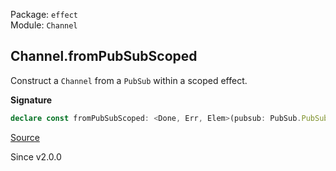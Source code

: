 Package: `effect`<br />
Module: `Channel`<br />

## Channel.fromPubSubScoped

Construct a `Channel` from a `PubSub` within a scoped effect.

**Signature**

```ts
declare const fromPubSubScoped: <Done, Err, Elem>(pubsub: PubSub.PubSub<Either.Either<Elem, Exit.Exit<Done, Err>>>) => Effect.Effect<Channel<Elem, unknown, Err, unknown, Done, unknown>, never, Scope.Scope>
```

[Source](https://github.com/Effect-TS/effect/tree/main/packages/effect/src/Channel.ts#L1123)

Since v2.0.0